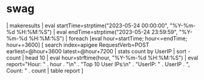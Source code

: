 # swag



| makeresults 
| eval startTime=strptime("2023-05-24 00:00:00", "%Y-%m-%d %H:%M:%S")
| eval endTime=strptime("2023-05-24 23:59:59", "%Y-%m-%d %H:%M:%S")
| foreach [eval hour=startTime; hour<=endTime; hour+=3600] 
    [ search index=apigee RequestVerb=POST earliest=@hour+3600 latest=@hour+7200 
    | stats count by UserIP 
    | sort -count 
    | head 10
    | eval hour=strftime(hour, "%Y-%m-%d %H:%M:%S")
    | eval report="Hour: " . hour . "\n" . "Top 10 User IPs:\n" . "UserIP: " . UserIP . ", Count: " . count
    | table report ]
